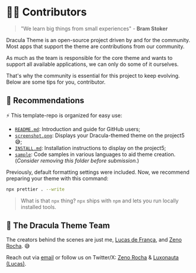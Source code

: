 # 🤝🏻 Contributors

> "We learn big things from small experiences" - **Bram Stoker**

Dracula Theme is an open-source project driven by and for the community. Most apps that support the theme are contributions from our community.

As much as the team is responsible for the core theme and wants to support all available applications, we can only do some of it ourselves.

That's why the community is essential for this project to keep evolving. Below are some tips for you, contributor.

## 🎃 Recommendations

⚡ This template-repo is organized for easy use:

- [`README.md`](README.md): Introduction and guide for GitHub users;
- [`screenshot.png`](screenshot.png): Displays your Dracula-themed theme on the project5 😅;
- [`INSTALL.md`](INSTALL.md): Installation instructions to display on the project5;
- [`sample`](/sample/): Code samples in various languages to aid theme creation. (_Consider removing this folder before submission._)

Previously, default formatting settings were included. Now, we recommend preparing your theme with this command:

```bash
npx prettier . --write
```

> What is that `npx` thing? `npx` ships with `npm` and lets you run locally installed tools.

## 🦉 The Dracula Theme Team

The creators behind the scenes are just me, [Lucas de França](https://github.com/luxonauta), and [Zeno Rocha](https://github.com/zenorocha). 😅

Reach out via [email](mailto:support@draculatheme.com) or follow us on Twitter/X: [Zeno Rocha](https://twitter.com/zenorocha) & [Luxonauta (Lucas)](https://twitter.com/luxonauta).
